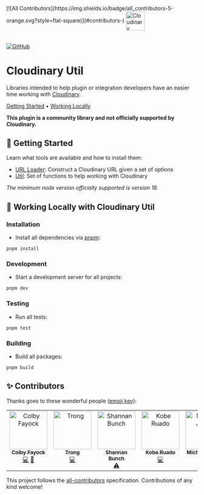 <picture>
<!-- ALL-CONTRIBUTORS-BADGE:START - Do not remove or modify this section -->
[![All Contributors](https://img.shields.io/badge/all_contributors-5-orange.svg?style=flat-square)](#contributors-)
<!-- ALL-CONTRIBUTORS-BADGE:END -->
  <source media="(prefers-color-scheme: dark)" srcset="https://user-images.githubusercontent.com/62209650/196528621-b68e9e10-7e55-4c7d-9177-904cadbb4296.png" align="center" height=50>
  <source media="(prefers-color-scheme: light)" srcset="https://user-images.githubusercontent.com/62209650/196528761-a815025a-271a-4d8e-ac7e-cea833728bf9.png" align="center" height=50>
  <img alt="Cloudinary" src="https://user-images.githubusercontent.com/62209650/196528761-a815025a-271a-4d8e-ac7e-cea833728bf9.png" align="center" height=30>
</picture>

######

<a href="https://github.com/colbyfayock/cloudinary-util/blob/main/LICENSE"><img alt="GitHub" src="https://img.shields.io/github/license/colbyfayock/cloudinary-util?label=License&style=flat-square"></a>

# Cloudinary Util

Libraries intended to help plugin or integration developers have an easier time working with [Cloudinary](https://cloudinary.com/).

<a href="#-getting-started">Getting Started</a> • <a href="#-working-locally-with-cloudinary-util">Working Locally</a>

**This plugin is a community library and not officially supported by Cloudinary.**

## 🚀 Getting Started

Learn what tools are available and how to install them:

* [URL Loader](https://github.com/colbyfayock/cloudinary-util/tree/main/packages/url-loader): Construct a Cloudinary URL given a set of options
* [Util](https://github.com/colbyfayock/cloudinary-util/tree/main/packages/util): Set of functions to help working with Cloudinary

_The minimum node version officially supported is version 18._

## 🧰 Working Locally with Cloudinary Util

### Installation

* Install all dependencies via [pnpm](https://pnpm.io/):
```
pnpm install
```

### Development

* Start a development server for all projects:
```
pnpm dev
```

### Testing

* Run all tests:
```
pnpm test
```

### Building

* Build all packages:
```
pnpm build
```

## ✨ Contributors

Thanks goes to these wonderful people ([emoji key](https://allcontributors.org/docs/en/emoji-key)):

<!-- ALL-CONTRIBUTORS-LIST:START - Do not remove or modify this section -->
<!-- prettier-ignore-start -->
<!-- markdownlint-disable -->
<table>
  <tbody>
    <tr>
      <td align="center" valign="top" width="14.28%"><a href="https://colbyfayock.com/newsletter"><img src="https://avatars.githubusercontent.com/u/1045274?v=4?s=100" width="100px;" alt="Colby Fayock"/><br /><sub><b>Colby Fayock</b></sub></a><br /><a href="https://github.com/colbyfayock/cloudinary-util/commits?author=colbyfayock" title="Code">💻</a> <a href="https://github.com/colbyfayock/cloudinary-util/commits?author=colbyfayock" title="Documentation">📖</a></td>
      <td align="center" valign="top" width="14.28%"><a href="https://github.com/kitravee"><img src="https://avatars.githubusercontent.com/u/50334192?v=4?s=100" width="100px;" alt="Trong"/><br /><sub><b>Trong</b></sub></a><br /><a href="https://github.com/colbyfayock/cloudinary-util/commits?author=kitravee" title="Code">💻</a></td>
      <td align="center" valign="top" width="14.28%"><a href="http://www.bunchofideas.com"><img src="https://avatars.githubusercontent.com/u/3441200?v=4?s=100" width="100px;" alt="Shannan Bunch"/><br /><sub><b>Shannan Bunch</b></sub></a><br /><a href="https://github.com/colbyfayock/cloudinary-util/commits?author=funbunch" title="Tests">⚠️</a></td>
      <td align="center" valign="top" width="14.28%"><a href="https://github.com/Insidiae"><img src="https://avatars.githubusercontent.com/u/28495550?v=4?s=100" width="100px;" alt="Kobe Ruado"/><br /><sub><b>Kobe Ruado</b></sub></a><br /><a href="https://github.com/colbyfayock/cloudinary-util/commits?author=Insidiae" title="Code">💻</a></td>
      <td align="center" valign="top" width="14.28%"><a href="https://baldbeardedbuilder.com/"><img src="https://avatars.githubusercontent.com/u/1228996?v=4?s=100" width="100px;" alt="Michael Jolley"/><br /><sub><b>Michael Jolley</b></sub></a><br /><a href="https://github.com/colbyfayock/cloudinary-util/commits?author=michaeljolley" title="Code">💻</a></td>
    </tr>
  </tbody>
</table>

<!-- markdownlint-restore -->
<!-- prettier-ignore-end -->

<!-- ALL-CONTRIBUTORS-LIST:END -->

This project follows the [all-contributors](https://github.com/all-contributors/all-contributors) specification. Contributions of any kind welcome!
